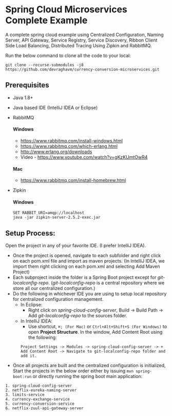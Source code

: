 # Spring Cloud Microservices Complete Example
A complete spring cloud example using Centralized Configuration, Naming Server, API Gateway, Service Registry, Service Discovery, Ribbon Client Side Load Balancing, Distributed Tracing Using Zipkin and RabbitMQ.

Run the below command to clone all the code to your local:
```
git clone --recurse-submodules -j8 https://github.com/devraghavm/currency-conversion-microservices.git
```

## Prerequisites
- Java 1.8+
- Java based IDE (IntelliJ IDEA or Eclipse)
- RabbitMQ
    #### Windows
    - https://www.rabbitmq.com/install-windows.html
    - https://www.rabbitmq.com/which-erlang.html
    - http://www.erlang.org/downloads
    - Video - https://www.youtube.com/watch?v=gKzKUmtOwR4

    #### Mac
    - https://www.rabbitmq.com/install-homebrew.html
- Zipkin
    #### Windows
    ```
    SET RABBIT_URI=amqp://localhost 
    java -jar zipkin-server-2.5.2-exec.jar
    ```
## Setup Process:
Open the project in any of your favorite IDE. (I prefer IntelliJ IDEA).

- Once the project is opened, navigate to each subfolder and right click on each pom.xml file and import as maven projects. (In IntelliJ IDEA, we import them right clicking on each pom.xml and selecting Add Maven Project)
- Each subproject inside the folder is a Spring Boot project except for *git-localconfig-repo*. (*git-localconfig-repo* is a central repository where we store all our centralized configuration.)
- Do the following in whichever IDE you are using to setup local repository for centralized configuration management.
  - In Eclipse:
    - Right click on *spring-cloud-config-server*, Build -> Build Path -> Add *git-localconfig-repo* to the sources folder.
  - In IntelliJ IDEA:
    - Use shortcut, ```⌘; (For Mac)``` or ```Ctrl+Alt+Shift+S (For Windows)``` to open **Project Structure**. In the window, Add Content Root using the following:
    ```
    Project Settings -> Modules -> spring-cloud-config-server -> + Add Content Root -> Navigate to git-localconfig-repo folder and add it.
    ```
- Once all projects are built and the centralized configuration is initialized, Start the projects in the below order either by issuing ```mvn spring-boot:run``` or directly running the spring boot main application:
```
1. spring-cloud-config-server
2. netflix-eureka-naming-server
3. limits-service
4. currency-exchange-service
5. currency-conversion-service
6. netflix-zuul-api-gateway-server
```
